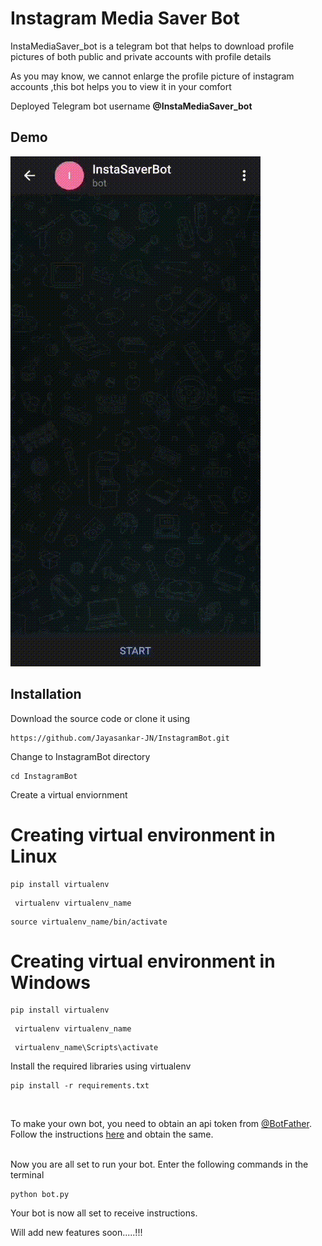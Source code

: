 
# Instagram Media Saver Bot
InstaMediaSaver_bot is a telegram bot that helps to download profile pictures of both public and private accounts with profile details 

As you may know, we cannot enlarge  the profile picture of instagram accounts ,this bot helps you  to view  it in your comfort <br>

Deployed Telegram bot username **@InstaMediaSaver_bot**

## Demo
![Demo gif](./demo.gif)


## Installation
Download the source code or clone it using <br>
```
https://github.com/Jayasankar-JN/InstagramBot.git
```

Change to InstagramBot directory<br>
```
cd InstagramBot
```

Create a virtual enviornment <br>
# Creating virtual environment in Linux
```
pip install virtualenv
```
```
 virtualenv virtualenv_name
```
```
source virtualenv_name/bin/activate
```
# Creating virtual environment in  Windows
```
pip install virtualenv
```
```
 virtualenv virtualenv_name
```
```
 virtualenv_name\Scripts\activate
 ```
 Install the required libraries using virtualenv<br>
 ```
 pip install -r requirements.txt
 ```

<br>

To make your own bot, you need to obtain an api token from [@BotFather](https://telegram.me/BotFather). Follow the instructions [here](https://core.telegram.org/bots#6-botfather) and obtain the same.



<br>
Now you are all set to run your bot. Enter the following commands in the terminal

```
python bot.py
```

Your bot is now all set to receive instructions.<br>

Will add new features soon.....!!!

